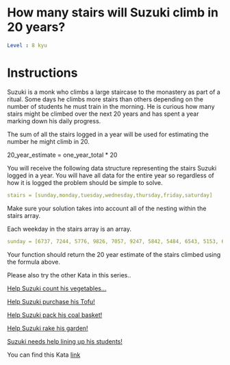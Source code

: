 # How many stairs will Suzuki climb in 20 years?

```yaml
Level : 8 kyu
```

# Instructions

Suzuki is a monk who climbs a large staircase to the monastery as part of a ritual. Some days he climbs more stairs than others depending on the number of students he must train in the morning. He is curious how many stairs might be climbed over the next 20 years and has spent a year marking down his daily progress.

The sum of all the stairs logged in a year will be used for estimating the number he might climb in 20.

20_year_estimate = one_year_total * 20

You will receive the following data structure representing the stairs Suzuki logged in a year. You will have all data for the entire year so regardless of how it is logged the problem should be simple to solve.

```yaml
stairs = [sunday,monday,tuesday,wednesday,thursday,friday,saturday]
```

Make sure your solution takes into account all of the nesting within the stairs array.

Each weekday in the stairs array is an array.

```yaml
sunday = [6737, 7244, 5776, 9826, 7057, 9247, 5842, 5484, 6543, 5153, 6832, 8274, 7148, 6152, 5940, 8040, 9174, 7555, 7682, 5252, 8793, 8837, 7320, 8478, 6063, 5751, 9716, 5085, 7315, 7859, 6628, 5425, 6331, 7097, 6249, 8381, 5936, 8496, 6934, 8347, 7036, 6421, 6510, 5821, 8602, 5312, 7836, 8032, 9871, 5990, 6309, 7825]
```

Your function should return the 20 year estimate of the stairs climbed using the formula above.

Please also try the other Kata in this series..

[Help Suzuki count his vegetables...](https://www.codewars.com/kata/56ff1667cc08cacf4b00171b)

[Help Suzuki purchase his Tofu!](https://www.codewars.com/kata/57d4ecb8164a67b97c00003c)

[Help Suzuki pack his coal basket!](https://www.codewars.com/kata/57f09d0bcedb892791000255)

[Help Suzuki rake his garden!](https://www.codewars.com/kata/571c1e847beb0a8f8900153d)

[Suzuki needs help lining up his students!](https://www.codewars.com/kata/5701800886306a876a001031)

You can find this Kata [link](https://www.codewars.com/kata/56fc55cd1f5a93d68a001d4e/train/java)